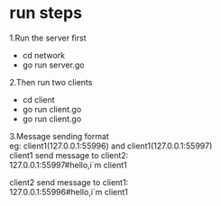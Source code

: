 # run steps
1.Run the server first
- cd network
- go run server.go
  
2.Then run two clients
- cd client
- go run client.go  
- go run client.go 
  
3.Message sending format<br/>
eg: client1(127.0.0.1:55996) and client1(127.0.0.1:55997)<br/>
client1 send message to client2:<br/>
127.0.0.1:55997#hello,i`m client1<br/>

client2 send message to client1:<br/>
127.0.0.1:55996#hello,i`m client1<br/>

